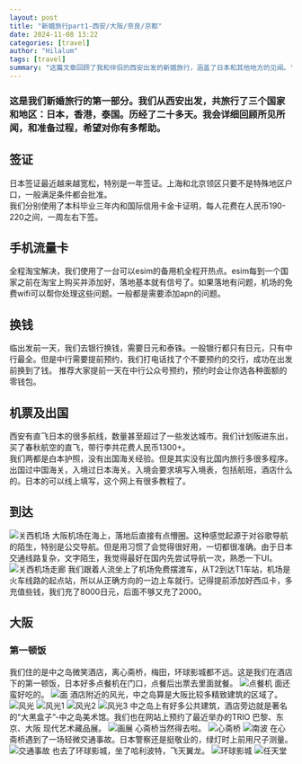 ```yaml
---
layout: post
title: "新婚旅行part1-西安/大阪/奈良/京都"
date: 2024-11-08 13:22
categories: [travel]
author: "Hilalum"
tags: [travel]
summary: "这篇文章回顾了我和伴侣的西安出发的新婚旅行，涵盖了日本和其他地方的见闻。"
---
```


### 这是我们新婚旅行的第一部分。我们从西安出发，共旅行了三个国家和地区：日本，香港，泰国。历经了二十多天。我会详细回顾所见所闻，和准备过程，希望对你有多帮助。
## 签证
日本签证最近越来越宽松，特别是一年签证。上海和北京领区只要不是特殊地区户口，一般满足条件都会批准。  
我们分别使用了本科毕业三年内和国际信用卡金卡证明，每人花费在人民币190-220之间，一周左右下签。

## 手机流量卡
全程淘宝解决，我们使用了一台可以esim的备用机全程开热点。esim每到一个国家之前在淘宝上购买并添加好，落地基本就有信号了。如果落地有问题，机场的免费wifi可以帮你处理这些问题。一般都是需要添加apn的问题。

## 换钱
临出发前一天，我们去银行换钱，需要日元和泰铢。一般银行都只有日元，只有中行最全。但是中行需要提前预约，我们打电话找了个不要预约的交行，成功在出发前换到了钱。
推荐大家提前一天在中行公众号预约，预约时会让你选各种面额的零钱包。

## 机票及出国
西安有直飞日本的很多航线，数量甚至超过了一些发达城市。我们计划阪进东出，买了春秋航空的直飞，带行李共花费人民币1300+。  
我们两都是白本护照，没有出国海关经验。但是其实没有比国内旅行多很多程序。出国过中国海关，入境过日本海关。入境会要求填写入境表，包括航班，酒店什么的。日本的可以线上填写，这个网上有很多教程了。

## 到达
![关西机场](/assets/%E5%A4%A7%E9%98%AA/%E5%A4%A7%E9%98%AA%E5%85%B3%E8%A5%BF%E6%9C%BA%E5%9C%BA.jpeg)
大阪机场在海上，落地后直接有点懵圈。这种感觉起源于对谷歌导航的陌生，特别是公交导航。但是用习惯了会觉得很好用，一切都很准确。由于日本交通线路复杂，文字陌生，我觉得最好在国内先尝试导航一次，熟悉一下UI。  
![关西机场走廊](/assets/%E5%A4%A7%E9%98%AA/%E6%9C%BA%E5%9C%BA%E8%B5%B0%E5%BB%8A.jpeg)
我们跟着人流坐上了机场免费摆渡车，从T2到达T1车站，机场是火车线路的起点站，所以从正确方向的一边上车就行。记得提前添加好西瓜卡，多充值些钱，我们充了8000日元，后面不够又充了2000。

## 大阪
### 第一顿饭
我们住的是中之岛微笑酒店，离心斋桥，梅田，环球影城都不远。这是我们在酒店下的第一顿饭，日本好多点餐机在门口，点餐后出票去里面就餐。
![点餐机](/assets/大阪/点餐机.jpeg)
面还蛮好吃的。
![面](/assets/大阪/第一碗饭.jpeg)
酒店附近的风光，中之岛算是大阪比较多精致建筑的区域了。
![风光](/assets/大阪/酒店楼下.jpeg)
![风光1](/assets/大阪/酒店楼下2.jpeg)
![风光2](/assets/大阪/酒店楼下3.jpeg)
![风光3](/assets/大阪/夕阳.jpeg)
中之岛上有好多公共建筑，酒店旁边就是著名的“大黑盒子”-中之岛美术馆。我们也在网站上预约了最近举办的TRIO 巴黎、东京、大阪 现代艺术藏品展。
![画展](/assets/大阪/画展.jpeg)
心斋桥当然得去啦。
![心斋桥](/assets/大阪/夜心斋桥.jpeg)
![南波](/assets/大阪/南波.jpeg)
在心斋桥遇到了一场轻微交通事故。日本警察还是挺敬业的，绿灯时上前用尺子测量。
![交通事故](/assets/大阪/交通事故.jpeg)
也去了环球影城，坐了哈利波特，飞天翼龙。
![环球影城](/assets/大阪/环球影城.jpeg)
![任天堂](/assets/大阪/任天堂.jpeg)